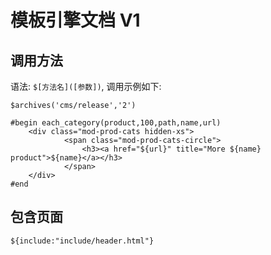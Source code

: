 # 模板引擎文档 V1

## 调用方法
语法: `$[方法名]([参数])`, 调用示例如下:
```
$archives('cms/release','2')
```

```
#begin each_category(product,100,path,name,url)
    <div class="mod-prod-cats hidden-xs">
            <span class="mod-prod-cats-circle">
                <h3><a href="${url}" title="More ${name} product">${name}</a></h3>
            </span>
    </div>
#end
```

## 包含页面

```
${include:"include/header.html"}
```